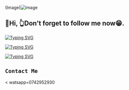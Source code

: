 (Image)![image](https://user-images.githubusercontent.com/112083744/186879257-d0479e63-d65e-4b0a-8bc2-365c6379ce1f.png)


## 👋Hi, 👆Don't forget to follow me now😁.

[![Typing SVG](https://readme-typing-svg.herokuapp.com?color=F70000&lines=👀Hi+friends🥰;💌I+am+KING+CHAMI;🌼Thanks+For+Watching+My+Profile🔋)](https://git.io/typing-svg)

[![Typing SVG](https://readme-typing-svg.herokuapp.com?lines=😋හේ+හේ+❤️ම්ම්ම්...;😏මාව+Follow+කරේ+නැද්ද?😭;🤭මාව+follow+කරන්න+ඉතිං🌹;💕ඉතිං+කොහොමද🙃;😁මොකද+කරන්නෙ🌹)](https://git.io/typing-svg)

[![Typing SVG](https://readme-typing-svg.herokuapp.com?color=00F716&lines=🌼Thanks+For+Watching+My+Profile🥇;⭐MAIN+PROJECT⭐;🔋⚙+CHAMI-V1-MD+bot+🤖)](https://git.io/typing-svg)


## ``` Contact Me ```
< watsapp=0742952930


